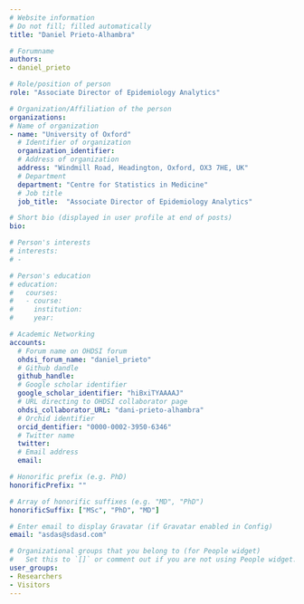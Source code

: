 ```yaml
---
# Website information
# Do not fill; filled automatically
title: "Daniel Prieto-Alhambra"

# Forumname 
authors:
- daniel_prieto

# Role/position of person
role: "Associate Director of Epidemiology Analytics"

# Organization/Affiliation of the person
organizations:
# Name of organization
- name: "University of Oxford"
  # Identifier of organization
  organization_identifier: 
  # Address of organization
  address: "Windmill Road, Headington, Oxford, OX3 7HE, UK"
  # Department
  department: "Centre for Statistics in Medicine"
  # Job title
  job_title:  "Associate Director of Epidemiology Analytics"

# Short bio (displayed in user profile at end of posts)
bio: 

# Person's interests
# interests:
# - 

# Person's education
# education:
#   courses:
#   - course: 
#     institution: 
#     year: 

# Academic Networking
accounts:
  # Forum name on OHDSI forum
  ohdsi_forum_name: "daniel_prieto"
  # Github dandle
  github_handle:
  # Google scholar identifier
  google_scholar_identifier: "hiBxiTYAAAAJ"
  # URL directing to OHDSI collaborator page
  ohdsi_collaborator_URL: "dani-prieto-alhambra"
  # Orchid identifier
  orcid_dentifier: "0000-0002-3950-6346"
  # Twitter name
  twitter: 
  # Email address
  email: 

# Honorific prefix (e.g. PhD) 
honorificPrefix: ""

# Array of honorific suffixes (e.g. "MD", "PhD")
honorificSuffix: ["MSc", "PhD", "MD"]

# Enter email to display Gravatar (if Gravatar enabled in Config)
email: "asdas@sdasd.com"

# Organizational groups that you belong to (for People widget)
#   Set this to `[]` or comment out if you are not using People widget.
user_groups:
- Researchers
- Visitors
---
```

